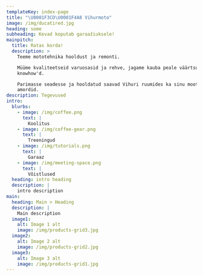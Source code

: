 ```yaml
---
templateKey: index-page
title: "\U0001F3CD\U0001F4A8 Vihurmoto"
image: /img/ducatired.jpg
heading: some
subheading: Kevad koputab garaažiuksele!
mainpitch:
  title: Ratas korda!
  description: >
    Teeme mototehnika hooldust ja remonti.

    Müüme kvaliteetseid varuosasid ja rehve, jagame kauba peale väärtsulikku
    knowhow'd.

    Parimasse seadesse ja hooldatud saavad Vihuri ruumides ka sinu mootrratta
    amordid.
description: Tegevused
intro:
  blurbs:
    - image: /img/coffee.png
      text: |
        Koolitus
    - image: /img/coffee-gear.png
      text: |
        Treeningud
    - image: /img/tutorials.png
      text: |
        Garaaz
    - image: /img/meeting-space.png
      text: |
        Võistlused
  heading: intro heading
  description: |
    intro description
main:
  heading: Main > Heading
  description: |
    Main description
  image1:
    alt: Image 1 alt
    image: /img/products-grid3.jpg
  image2:
    alt: Image 2 alt
    image: /img/products-grid2.jpg
  image3:
    alt: Image 3 alt
    image: /img/products-grid1.jpg
---
```


